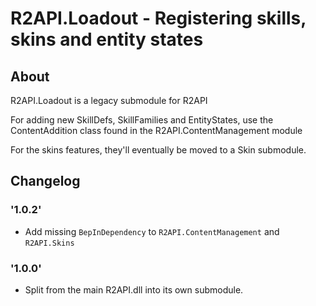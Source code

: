 # R2API.Loadout - Registering skills, skins and entity states

## About

R2API.Loadout is a legacy submodule for R2API

For adding new SkillDefs, SkillFamilies and EntityStates, use the ContentAddition class found in the R2API.ContentManagement module

For the skins features, they'll eventually be moved to a Skin submodule.

## Changelog

### '1.0.2'
* Add missing `BepInDependency` to `R2API.ContentManagement` and `R2API.Skins`

### '1.0.0'
* Split from the main R2API.dll into its own submodule.
